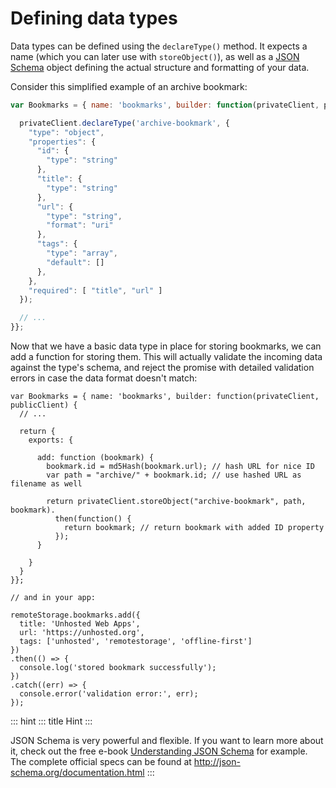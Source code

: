 # Defining data types

Data types can be defined using the `declareType()` method. It expects a
name (which you can later use with `storeObject()`), as well as a [JSON
Schema](http://json-schema.org) object defining the actual structure and
formatting of your data.

Consider this simplified example of an archive bookmark:

``` javascript
var Bookmarks = { name: 'bookmarks', builder: function(privateClient, publicClient) {

  privateClient.declareType('archive-bookmark', {
    "type": "object",
    "properties": {
      "id": {
        "type": "string"
      },
      "title": {
        "type": "string"
      },
      "url": {
        "type": "string",
        "format": "uri"
      },
      "tags": {
        "type": "array",
        "default": []
      },
    },
    "required": [ "title", "url" ]
  });

  // ...
}};
```

Now that we have a basic data type in place for storing bookmarks, we
can add a function for storing them. This will actually validate the
incoming data against the type\'s schema, and reject the promise with
detailed validation errors in case the data format doesn\'t match:

    var Bookmarks = { name: 'bookmarks', builder: function(privateClient, publicClient) {
      // ...

      return {
        exports: {

          add: function (bookmark) {
            bookmark.id = md5Hash(bookmark.url); // hash URL for nice ID
            var path = "archive/" + bookmark.id; // use hashed URL as filename as well

            return privateClient.storeObject("archive-bookmark", path, bookmark).
              then(function() {
                return bookmark; // return bookmark with added ID property
              });
          }

        }
      }
    }};

    // and in your app:

    remoteStorage.bookmarks.add({
      title: 'Unhosted Web Apps',
      url: 'https://unhosted.org',
      tags: ['unhosted', 'remotestorage', 'offline-first']
    })
    .then(() => {
      console.log('stored bookmark successfully');
    })
    .catch((err) => {
      console.error('validation error:', err);
    });

::: hint
::: title
Hint
:::

JSON Schema is very powerful and flexible. If you want to learn more
about it, check out the free e-book [Understanding JSON
Schema](https://spacetelescope.github.io/understanding-json-schema/) for
example. The complete official specs can be found at
<http://json-schema.org/documentation.html>
:::
